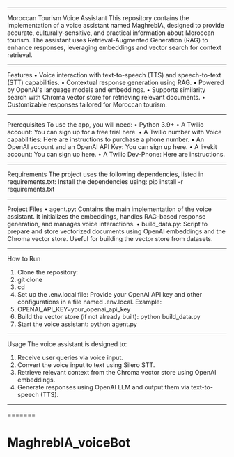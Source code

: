 
________________________________________
Moroccan Tourism Voice Assistant
This repository contains the implementation of a voice assistant named MaghrebIA, designed to provide accurate, culturally-sensitive, and practical information about Moroccan tourism. The assistant uses Retrieval-Augmented Generation (RAG) to enhance responses, leveraging embeddings and vector search for context retrieval.
________________________________________
Features
•	Voice interaction with text-to-speech (TTS) and speech-to-text (STT) capabilities.
•	Contextual response generation using RAG.
•	Powered by OpenAI's language models and embeddings.
•	Supports similarity search with Chroma vector store for retrieving relevant documents.
•	Customizable responses tailored for Moroccan tourism.
________________________________________
Prerequisites
To use the app, you will need:
•	Python 3.9+ 
•	A Twilio account: You can sign up for a free trial here.
•	A Twilio number with Voice capabilities: Here are instructions to purchase a phone number.
•	An OpenAI account and an OpenAI API Key: You can sign up here. 
•	A livekit account: You can sign up here.
•	A Twilio Dev-Phone: Here are instructions.
________________________________________
Requirements
The project uses the following dependencies, listed in requirements.txt:
Install the dependencies using:
pip install -r requirements.txt
________________________________________
Project Files
•	agent.py: Contains the main implementation of the voice assistant. It initializes the embeddings, handles RAG-based response generation, and manages voice interactions.
•	build_data.py: Script to prepare and store vectorized documents using OpenAI embeddings and the Chroma vector store. Useful for building the vector store from datasets.
________________________________________
How to Run
1.	Clone the repository:
2.	git clone <repository-url>
3.	cd <repository-folder>
4.	Set up the .env.local file: Provide your OpenAI API key and other configurations in a file named .env.local. Example:
5.	OPENAI_API_KEY=your_openai_api_key
6.	Build the vector store (if not already built): python build_data.py
8.	Start the voice assistant:	python agent.py
________________________________________
Usage
The voice assistant is designed to:
1.	Receive user queries via voice input.
2.	Convert the voice input to text using Silero STT.
3.	Retrieve relevant context from the Chroma vector store using OpenAI embeddings.
4.	Generate responses using OpenAI LLM and output them via text-to-speech (TTS).
________________________________________

=======
# MaghrebIA_voiceBot

